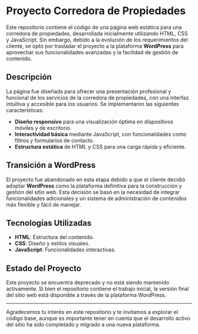 # Proyecto Corredora de Propiedades

Este repositorio contiene el código de una página web estática para una corredora de propiedades, desarrollada inicialmente utilizando HTML, CSS y JavaScript. Sin embargo, debido a la evolución de los requerimientos del cliente, se optó por trasladar el proyecto a la plataforma **WordPress** para aprovechar sus funcionalidades avanzadas y la facilidad de gestión de contenido.

## Descripción

La página fue diseñada para ofrecer una presentación profesional y funcional de los servicios de la corredora de propiedades, con una interfaz intuitiva y accesible para los usuarios. Se implementaron las siguientes características:

- **Diseño responsivo** para una visualización óptima en dispositivos móviles y de escritorio.
- **Interactividad básica** mediante JavaScript, con funcionalidades como filtros y formularios de contacto.
- **Estructura estática** de HTML y CSS para una carga rápida y eficiente.

## Transición a WordPress

El proyecto fue abandonado en esta etapa debido a que el cliente decidió adoptar **WordPress** como la plataforma definitiva para la construcción y gestión del sitio web. Esta decisión se basó en la necesidad de integrar funcionalidades adicionales y un sistema de administración de contenidos más flexible y fácil de manejar.

## Tecnologías Utilizadas

- **HTML**: Estructura del contenido.
- **CSS**: Diseño y estilos visuales.
- **JavaScript**: Funcionalidades interactivas.

## Estado del Proyecto

Este proyecto se encuentra deprecado y no está siendo mantenido activamente. Si bien el repositorio contiene el trabajo inicial, la versión final del sitio web está disponible a través de la plataforma WordPress.

---

Agradecemos tu interés en este repositorio y te invitamos a explorar el código base, aunque es importante tener en cuenta que el desarrollo activo del sitio ha sido completado y migrado a una nueva plataforma.
